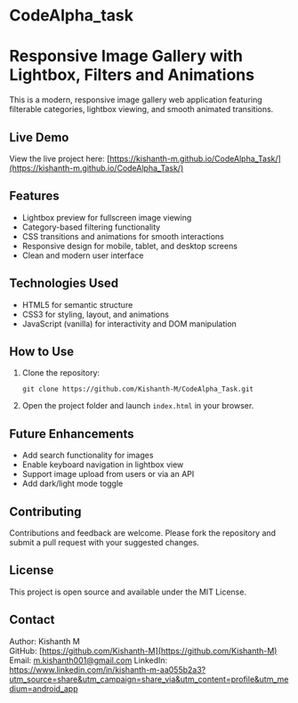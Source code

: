 # CodeAlpha_task

# Responsive Image Gallery with Lightbox, Filters and Animations

This is a modern, responsive image gallery web application featuring filterable categories, lightbox viewing, and smooth animated transitions.

## Live Demo

View the live project here: [https://kishanth-m.github.io/CodeAlpha_Task/](https://kishanth-m.github.io/CodeAlpha_Task/)

## Features

- Lightbox preview for fullscreen image viewing
- Category-based filtering functionality
- CSS transitions and animations for smooth interactions
- Responsive design for mobile, tablet, and desktop screens
- Clean and modern user interface

## Technologies Used

- HTML5 for semantic structure
- CSS3 for styling, layout, and animations
- JavaScript (vanilla) for interactivity and DOM manipulation

## How to Use

1. Clone the repository:
   ```
   git clone https://github.com/Kishanth-M/CodeAlpha_Task.git
   ```

2. Open the project folder and launch `index.html` in your browser.

## Future Enhancements

- Add search functionality for images
- Enable keyboard navigation in lightbox view
- Support image upload from users or via an API
- Add dark/light mode toggle

## Contributing

Contributions and feedback are welcome. Please fork the repository and submit a pull request with your suggested changes.

## License

This project is open source and available under the MIT License.

## Contact

Author: Kishanth M  
GitHub: [https://github.com/Kishanth-M](https://github.com/Kishanth-M)  
Email: m.kishanth001@gmail.com
LinkedIn: https://www.linkedin.com/in/kishanth-m-aa055b2a3?utm_source=share&utm_campaign=share_via&utm_content=profile&utm_medium=android_app
